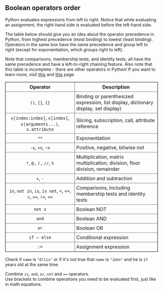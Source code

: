 ## Boolean operators order

Python evaluates expressions from left to right. Notice that while evaluating an 
assignment, the right-hand side is evaluated before the left-hand side.

The table below should give you an idea about the operator precedence in Python, 
from highest precedence (most binding) to lowest (least binding). Operators 
in the same box have the same precedence and group left to right (except for 
exponentiation, which groups right to left).

Note that comparisons, membership tests, and identity tests, all have the 
same precedence and have a left-to-right chaining feature. Also note that this table is
incomplete - there are other operators in Python! If you want to learn more, visit 
<a href="https://docs.python.org/3/reference/expressions.html#evaluation-order">this</a> and 
<a href="https://docs.python.org/3/reference/expressions.html#comparisons">this</a> page.

| Operator                           | Description                   |
|------------------------------------|-------------------------------|
| `()`, `[]`, `{}`                   | Binding or parenthesized expression, list display, dictionary display, set display)        |
|`x[index:index]`, `x[index]`, `x(arguments...)`, `x.attribute` | Slicing, subscription, call, attribute reference |
| `**`                               | Exponentiation                | 
| `-x`, `+x`, `~x`                   | Positive, negative, bitwise not |
| `*`, `@,` `/,` `//`, `%`           | Multiplication, matrix multiplication, division, floor division, remainder|
| `+`, `-`                           | Addition and subtraction|
| `in`, `not in`, `is`, `is not`, `<`, `<=`, `>`, `>=`, `!=`, `==` | Comparisons, including membership tests and identity tests |
| `not x`                            | Boolean NOT |
| `and`                              | Boolean AND |
| `or`                               | Boolean OR |
| `if – else`                        | Conditional expression |
| `:=`                               | Assignment expression |


Check if `name` is `"Ellis"` or if it's not true that `name` is `"John"` and he is `17` years old at the same time.  

<div class='hint'>Combine <code>is</code>, <code>and</code>, <code>or</code>, <code>not</code> and <code>==</code> operators.</div>

<div class='hint'>Use brackets to combine operations you need to be evaluated first, just like in math equations.</div>

<style>
table, th, td {
  border: 1px solid dimgray;
  border-collapse: collapse;
}
th, td {
  padding: 5px;
}
table td:nth-child(1) {
    text-align: center;
}
</style>